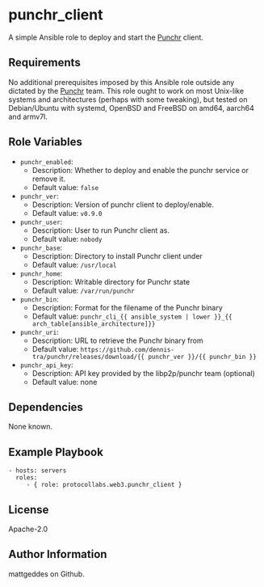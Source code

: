 punchr_client
=============

A simple Ansible role to deploy and start the [Punchr](https://github.com/dennis-tra/punchr/) client.

Requirements
------------

No additional prerequisites imposed by this Ansible role outside any dictated by the [Punchr](https://github.com/dennis-tra/punchr/) team. This role ought to work on most Unix-like systems and architectures (perhaps with some tweaking), but tested on Debian/Ubuntu with systemd, OpenBSD and FreeBSD on amd64, aarch64 and armv7l.

Role Variables
--------------

* `punchr_enabled`:
   * Description: Whether to deploy and enable the punchr service or remove it.
   * Default value: `false`
* `punchr_ver`:
   * Description: Version of punchr client to deploy/enable.
   * Default value: `v0.9.0`
* `punchr_user`:
   * Description: User to run Punchr client as.
   * Default value: `nobody`
* `punchr_base`:
   * Description: Directory to install Punchr client under
   * Default value: `/usr/local`
* `punchr_home`:
   * Description: Writable directory for Punchr state
   * Default value: `/var/run/punchr`
* `punchr_bin`:
   * Description: Format for the filename of the Punchr binary
   * Default value: `punchr_cli_{{ ansible_system | lower }}_{{ arch_table[ansible_architecture]}}`
* `punchr_uri`:
   * Description: URL to retrieve the Punchr binary from
   * Default value: `https://github.com/dennis-tra/punchr/releases/download/{{ punchr_ver }}/{{ punchr_bin }}`
* `punchr_api_key`:
   * Description: API key provided by the libp2p/punchr team (optional)
   * Default value: none

Dependencies
------------

None known.

Example Playbook
----------------

    - hosts: servers
      roles:
         - { role: protocollabs.web3.punchr_client }

License
-------

Apache-2.0

Author Information
------------------

mattgeddes on Github.
